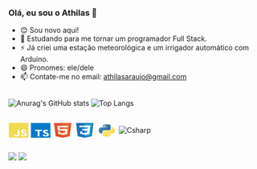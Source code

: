 ### Olá, eu sou o Athilas 👋

- 😊 Sou novo aqui!
- 🌱 Estudando para me tornar um programador Full Stack.
- ⚡ Já criei uma estação meteorológica e um irrigador automático com Arduino.
- 😄 Pronomes: ele/dele
- 📫 Contate-me no email: athilasaraujo@gmail.com

##

![Anurag's GitHub stats](https://github-readme-stats.vercel.app/api?username=athilasaraujo&show_icons=false&theme=default)
![Top Langs](https://github-readme-stats.vercel.app/api/top-langs/?username=athilasaraujo&layout=compact)

<div style="display: inline_block"><br>
  <img align="center" alt="Js" height="30" width="40" src="https://raw.githubusercontent.com/devicons/devicon/master/icons/javascript/javascript-plain.svg">
  <img align="center" alt="Ts" height="30" width="40" src="https://raw.githubusercontent.com/devicons/devicon/master/icons/typescript/typescript-plain.svg">
  <img align="center" alt="HTML" height="30" width="40" src="https://raw.githubusercontent.com/devicons/devicon/master/icons/html5/html5-original.svg">
  <img align="center" alt="CSS" height="30" width="40" src="https://raw.githubusercontent.com/devicons/devicon/master/icons/css3/css3-original.svg">
  <img align="center" alt="Python" height="30" width="40" src="https://raw.githubusercontent.com/devicons/devicon/master/icons/python/python-original.svg">
  <img align="center" alt="Csharp" height="30" width="40" src="https://cdn.jsdelivr.net/gh/devicons/devicon/icons/cplusplus/cplusplus-original.svg">
</div>

##

<div> 
 <a href="https://discord.gg/g6JBVrng" target="_blank"><img src="https://img.shields.io/badge/Discord-7289DA?style=for-the-badge&logo=discord&logoColor=white" target="_blank"></a> 
  <a href="https://www.linkedin.com/in/athilasaraujo/" target="_blank"><img src="https://img.shields.io/badge/-LinkedIn-%230077B5?style=for-the-badge&logo=linkedin&logoColor=white" target="_blank"></a> 
  
</div>
